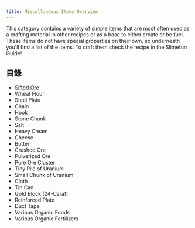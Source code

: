 ```yaml
---
title: Miscellaneous Items Overview
---
```


This category contains a variety of simple items that are most often used as a crafting material in other recipes or as a base to either create or be fuel.  
These items do not have special properties on their own, so underneath you'll find a list of the items. To craft them check the recipe in the Slimefun Guide!

## 目錄

* [Sifted Ore](Sifted-Ore)
* Wheat Flour
* Steel Plate
* Chain
* Hook
* Stone Chunk
* Salt
* Heavy Cream
* Cheese
* Butter
* Crushed Ore
* Pulverized Ore
* Pure Ore Cluster
* Tiny Pile of Uranium
* Small Chunk of Uranium
* Cloth
* Tin Can
* Gold Block (24-Carat)
* Reinforced Plate
* Duct Tape
* Various Organic Foods
* Various Organic Fertilizers
